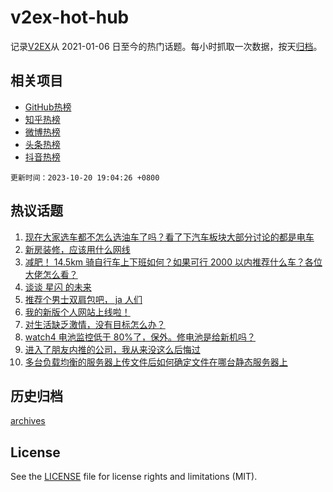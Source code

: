 # v2ex-hot-hub

 记录[V2EX](https://www.v2ex.com/)从 2021-01-06 日至今的热门话题。每小时抓取一次数据，按天[归档](archives)。
 
 ## 相关项目

- [GitHub热榜](https://github.com/snaildev/github-hot-hub)
- [知乎热榜](https://github.com/snaildev/zhihu-hot-hub)
- [微博热榜](https://github.com/snaildev/weibo-hot-hub)
- [头条热榜](https://github.com/snaildev/toutiao-hot-hub)
- [抖音热榜](https://github.com/snaildev/douyin-hot-hub)


 `更新时间：2023-10-20 19:04:26 +0800`

## 热议话题

1. [现在大家选车都不怎么选油车了吗？看了下汽车板块大部分讨论的都是电车](https://www.v2ex.com/t/983745)
1. [新房装修，应该用什么网线](https://www.v2ex.com/t/983669)
1. [减肥！ 14.5km 骑自行车上下班如何？如果可行 2000 以内推荐什么车？各位大佬怎么看？](https://www.v2ex.com/t/983676)
1. [谈谈 星闪 的未来](https://www.v2ex.com/t/983630)
1. [推荐个男士双肩包吧， ja 人们](https://www.v2ex.com/t/983741)
1. [我的新版个人网站上线啦！](https://www.v2ex.com/t/983646)
1. [对生活缺乏激情，没有目标怎么办？](https://www.v2ex.com/t/983615)
1. [watch4 电池监控低于 80%了，保外。修电池是给新机吗？](https://www.v2ex.com/t/983665)
1. [进入了朋友内推的公司，我从来没这么后悔过](https://www.v2ex.com/t/983722)
1. [多台负载均衡的服务器上传文件后如何确定文件在哪台静态服务器上](https://www.v2ex.com/t/983729)

## 历史归档

[archives](archives)

## License

See the [LICENSE](LICENSE) file for license rights and limitations (MIT).
